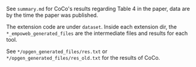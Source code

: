 See `summary.md` for CoCo's results regarding Table 4 in the paper, data are by the time the paper was published.

The extension code are under `dataset`. Inside each extension dir, the `*_empoweb_generated_files` are the intermediate files and results for each tool.

See `*/opgen_generated_files/res.txt` or `*/opgen_generated_files/res_old.txt` for the results of CoCo.